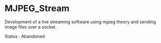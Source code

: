 # MJPEG_Stream
Development of a live streaming software using mjpeg theory and sending image files over a socket.

Status : Abandoned
